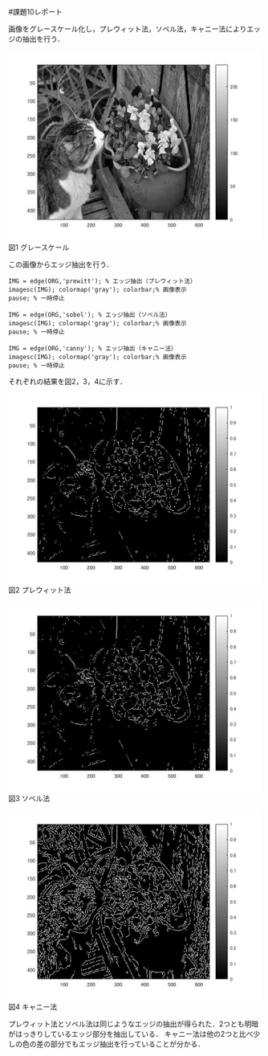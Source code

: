 #課題10レポート

画像をグレースケール化し，プレウィット法，ソベル法，キャニー法によりエッジの抽出を行う．

![グレースケール](https://github.com/natorinep/my_image_processing/blob/master/image/10_1.jpg)  
図1 グレースケール

この画像からエッジ抽出を行う．

    IMG = edge(ORG,'prewitt'); % エッジ抽出（プレウィット法）
    imagesc(IMG); colormap('gray'); colorbar;% 画像表示
    pause; % 一時停止

    IMG = edge(ORG,'sobel'); % エッジ抽出（ソベル法）
    imagesc(IMG); colormap('gray'); colorbar;% 画像表示
    pause; % 一時停止

    IMG = edge(ORG,'canny'); % エッジ抽出（キャニー法）
    imagesc(IMG); colormap('gray'); colorbar;% 画像表示
    pause; % 一時停止
    
それぞれの結果を図2，3，4に示す．

![プレウィット](https://github.com/natorinep/my_image_processing/blob/master/image/10_2.jpg)  
図2 プレウィット法

![ソベル](https://github.com/natorinep/my_image_processing/blob/master/image/10_3.jpg)  
図3 ソベル法

![キャニー](https://github.com/natorinep/my_image_processing/blob/master/image/10_4.jpg)  
図4 キャニー法

プレウィット法とソベル法は同じようなエッジの抽出が得られた．2つとも明暗がはっきりしているエッジ部分を抽出している．
キャニー法は他の2つと比べ少しの色の差の部分でもエッジ抽出を行っていることが分かる．
